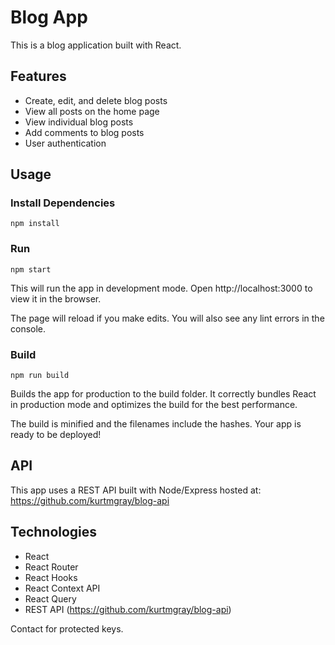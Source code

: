 # Blog App

This is a blog application built with React. 

## Features

- Create, edit, and delete blog posts
- View all posts on the home page
- View individual blog posts
- Add comments to blog posts
- User authentication

## Usage 

### Install Dependencies

`npm install`

### Run

`npm start`

This will run the app in development mode. Open http://localhost:3000 to view it in the browser.

The page will reload if you make edits. You will also see any lint errors in the console.

### Build

`npm run build`

Builds the app for production to the build folder. It correctly bundles React in production mode and optimizes the build for the best performance.

The build is minified and the filenames include the hashes. Your app is ready to be deployed!

## API
This app uses a REST API built with Node/Express hosted at: https://github.com/kurtmgray/blog-api

## Technologies
- React
- React Router
- React Hooks
- React Context API
- React Query
- REST API (https://github.com/kurtmgray/blog-api)

Contact for protected keys.
